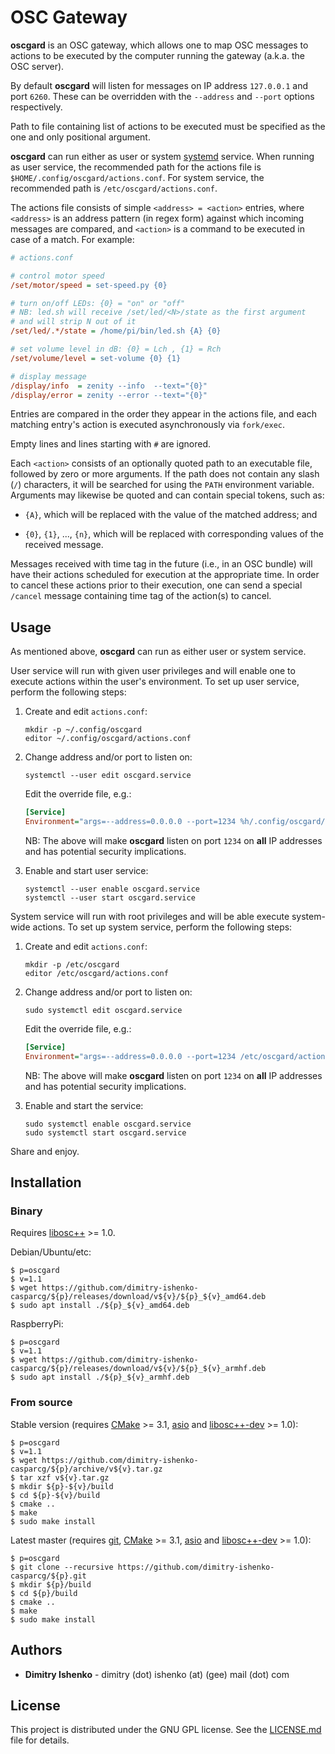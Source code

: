 # OSC Gateway

**oscgard** is an OSC gateway, which allows one to map OSC messages to actions
to be executed by the computer running the gateway (a.k.a. the OSC server).

By default **oscgard** will listen for messages on IP address `127.0.0.1` and
port `6260`. These can be overridden with the `--address` and `--port` options
respectively.

Path to file containing list of actions to be executed must be specified as the
one and only positional argument.

**oscgard** can run either as user or system [systemd](https://systemd.io/)
service. When running as user service, the recommended path for the actions file
is `$HOME/.config/oscgard/actions.conf`. For system service, the recommended
path is `/etc/oscgard/actions.conf`.

The actions file consists of simple `<address> = <action>` entries, where
`<address>` is an address pattern (in regex form) against which incoming
messages are compared, and `<action>` is a command to be executed in case of a
match. For example:

```ini
# actions.conf

# control motor speed
/set/motor/speed = set-speed.py {0}

# turn on/off LEDs: {0} = "on" or "off"
# NB: led.sh will receive /set/led/<N>/state as the first argument
# and will strip N out of it
/set/led/.*/state = /home/pi/bin/led.sh {A} {0}

# set volume level in dB: {0} = Lch , {1} = Rch
/set/volume/level = set-volume {0} {1}

# display message
/display/info  = zenity --info  --text="{0}"
/display/error = zenity --error --text="{0}"
```

Entries are compared in the order they appear in the actions file, and each
matching entry's action is executed asynchronously via `fork/exec`.

Empty lines and lines starting with `#` are ignored.

Each `<action>` consists of an optionally quoted path to an executable file,
followed by zero or more arguments. If the path does not contain any slash (`/`)
characters, it will be searched for using the `PATH` environment variable.
Arguments may likewise be quoted and can contain special tokens, such as:

- `{A}`, which will be replaced with the value of the matched address; and

- `{0}`, `{1}`, ..., `{n}`, which will be replaced with corresponding values of
the received message.

Messages received with time tag in the future (i.e., in an OSC bundle) will have
their actions scheduled for execution at the appropriate time. In order to
cancel these actions prior to their execution, one can send a special `/cancel`
message containing time tag of the action(s) to cancel.

## Usage

As mentioned above, **oscgard** can run as either user or system service.

User service will run with given user privileges and will enable one to execute
actions within the user's environment. To set up user service, perform the
following steps:

1. Create and edit `actions.conf`:

   ```shell
   mkdir -p ~/.config/oscgard
   editor ~/.config/oscgard/actions.conf
   ```

2. Change address and/or port to listen on:

   ```shell
   systemctl --user edit oscgard.service
   ```

   Edit the override file, e.g.:

   ```ini
   [Service]
   Environment="args=--address=0.0.0.0 --port=1234 %h/.config/oscgard/actions.conf"
   ```

   NB: The above will make **oscgard** listen on port `1234` on __all__ IP
   addresses and has potential security implications.

3. Enable and start user service:

   ```shell
   systemctl --user enable oscgard.service
   systemctl --user start oscgard.service
   ```

System service will run with root privileges and will be able execute
system-wide actions. To set up system service, perform the following steps:

1. Create and edit `actions.conf`:

   ```shell
   mkdir -p /etc/oscgard
   editor /etc/oscgard/actions.conf
   ```

2. Change address and/or port to listen on:

   ```shell
   sudo systemctl edit oscgard.service
   ```

   Edit the override file, e.g.:

   ```ini
   [Service]
   Environment="args=--address=0.0.0.0 --port=1234 /etc/oscgard/actions.conf"
   ```

   NB: The above will make **oscgard** listen on port `1234` on __all__ IP
   addresses and has potential security implications.

3. Enable and start the service:

   ```shell
   sudo systemctl enable oscgard.service
   sudo systemctl start oscgard.service
   ```

Share and enjoy.

## Installation

### Binary

Requires [libosc++](https://github.com/dimitry-ishenko-cpp/liboscpp) >= 1.0.

Debian/Ubuntu/etc:

```shell
$ p=oscgard
$ v=1.1
$ wget https://github.com/dimitry-ishenko-casparcg/${p}/releases/download/v${v}/${p}_${v}_amd64.deb
$ sudo apt install ./${p}_${v}_amd64.deb
```

RaspberryPi:

```shell
$ p=oscgard
$ v=1.1
$ wget https://github.com/dimitry-ishenko-casparcg/${p}/releases/download/v${v}/${p}_${v}_armhf.deb
$ sudo apt install ./${p}_${v}_armhf.deb
```

### From source

Stable version (requires [CMake](https://cmake.org/) >= 3.1,
[asio](https://think-async.com/Asio/) and
[libosc++-dev](https://github.com/dimitry-ishenko-cpp/liboscpp) >= 1.0):

```shell
$ p=oscgard
$ v=1.1
$ wget https://github.com/dimitry-ishenko-casparcg/${p}/archive/v${v}.tar.gz
$ tar xzf v${v}.tar.gz
$ mkdir ${p}-${v}/build
$ cd ${p}-${v}/build
$ cmake ..
$ make
$ sudo make install
```

Latest master (requires [git](https://git-scm.com/),
[CMake](https://cmake.org/) >= 3.1, [asio](https://think-async.com/Asio/) and
[libosc++-dev](https://github.com/dimitry-ishenko-cpp/liboscpp) >= 1.0):

```shell
$ p=oscgard
$ git clone --recursive https://github.com/dimitry-ishenko-casparcg/${p}.git
$ mkdir ${p}/build
$ cd ${p}/build
$ cmake ..
$ make
$ sudo make install
```

## Authors

* **Dimitry Ishenko** - dimitry (dot) ishenko (at) (gee) mail (dot) com

## License

This project is distributed under the GNU GPL license. See the
[LICENSE.md](LICENSE.md) file for details.
